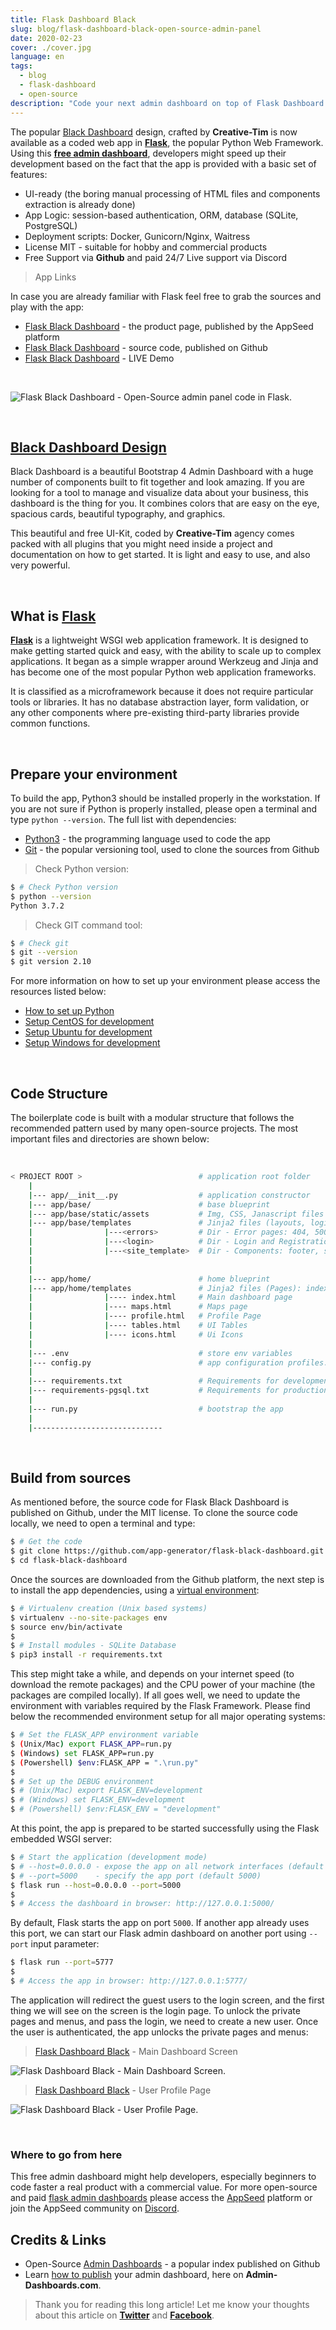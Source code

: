 ```yaml
---
title: Flask Dashboard Black
slug: blog/flask-dashboard-black-open-source-admin-panel
date: 2020-02-23
cover: ./cover.jpg
language: en
tags:
  - blog
  - flask-dashboard
  - open-source
description: "Code your next admin dashboard on top of Flask Dashboard Black, an open-source and free admin panel provided by AppSeed."
---
```


The popular [Black Dashboard](https://www.creative-tim.com/product/black-dashboard) design, crafted by **Creative-Tim** is now available as a coded web app in **[Flask](https://palletsprojects.com/p/flask/)**, the popular Python Web Framework. Using this **[free admin dashboard](https://appseed.us/admin-dashboards/flask-dashboard-black)**, developers might speed up their development based on the fact that the app is provided with a basic set of features:

- UI-ready (the boring manual processing of HTML files and components extraction is already done)
- App Logic: session-based authentication, ORM, database (SQLite, PostgreSQL)
- Deployment scripts: Docker, Gunicorn/Nginx, Waitress
- License MIT - suitable for hobby and commercial products
- Free Support via **Github** and paid 24/7 Live support via Discord

> App Links

In case you are already familiar with Flask feel free to grab the sources and play with the app:

- [Flask Black Dashboard](https://appseed.us/admin-dashboards/flask-dashboard-black) - the product page, published by the AppSeed platform
- [Flask Black Dashboard](https://github.com/app-generator/flask-black-dashboard) - source code, published on Github
- [Flask Black Dashboard](https://flask-dashboard-black.appseed.us/login) - LIVE Demo

<br />

![Flask Black Dashboard - Open-Source admin panel code in Flask.](https://raw.githubusercontent.com/app-generator/static/master/products/flask-dashboard-black-screen.png)

<br />

## [Black Dashboard Design](https://www.creative-tim.com/product/black-dashboard)

Black Dashboard is a beautiful Bootstrap 4 Admin Dashboard with a huge number of components built to fit together and look amazing. If you are looking for a tool to manage and visualize data about your business, this dashboard is the thing for you. It combines colors that are easy on the eye, spacious cards, beautiful typography, and graphics.

This beautiful and free UI-Kit, coded by **Creative-Tim** agency comes packed with all plugins that you might need inside a project and documentation on how to get started. It is light and easy to use, and also very powerful.

<br />

## What is [Flask](https://palletsprojects.com/p/flask/)

**[Flask](https://docs.appseed.us/what-is/flask/)** is a lightweight WSGI web application framework. It is designed to make getting started quick and easy, with the ability to scale up to complex applications. It began as a simple wrapper around Werkzeug and Jinja and has become one of the most popular Python web application frameworks.

 It is classified as a microframework because it does not require particular tools or libraries. It has no database abstraction layer, form validation, or any other components where pre-existing third-party libraries provide common functions.

<br />

## Prepare your environment

To build the app, Python3 should be installed properly in the workstation. If you are not sure if Python is properly installed, please open a terminal and type `python --version`. The full list with dependencies:

- [Python3](https://www.python.org/) - the programming language used to code the app
- [Git](https://git-scm.com/) - the popular versioning tool, used to clone the sources from Github

> Check Python version:

```bash
$ # Check Python version
$ python --version
Python 3.7.2
```

> Check GIT command tool:

```bash
$ # Check git
$ git --version
$ git version 2.10
```

For more information on how to set up your environment please access the resources listed below:

- [How to set up Python](https://docs.appseed.us/how-to/install-python)
- [Setup CentOS for development](https://docs.appseed.us/how-to/setup-centos-for-development/)
- [Setup Ubuntu for development](https://docs.appseed.us/how-to/setup-ubuntu-for-development/)
- [Setup Windows for development](https://docs.appseed.us/how-to/setup-windows-for-development/)

<br />

## Code Structure

The boilerplate code is built with a modular structure that follows the recommended pattern used by many open-source projects. The most important files and  directories are shown below:

<br />

```bash
< PROJECT ROOT >                          # application root folder
    |
    |--- app/__init__.py                  # application constructor  
    |--- app/base/                        # base blueprint
    |--- app/base/static/assets           # Img, CSS, Janascript files
    |--- app/base/templates               # Jinja2 files (layouts, login pages)
    |                |---<errors>         # Dir - Error pages: 404, 500
    |                |---<login>          # Dir - Login and Registration pages
    |                |---<site_template>  # Dir - Components: footer, sidebar, header
    |
    |
    |--- app/home/                        # home blueprint
    |--- app/home/templates               # Jinja2 files (Pages): index, icons, tables
    |                |---- index.html     # Main dashboard page
    |                |---- maps.html      # Maps page
    |                |---- profile.html   # Profile Page
    |                |---- tables.html    # UI Tables
    |                |---- icons.html     # Ui Icons
    |
    |--- .env                             # store env variables
    |--- config.py                        # app configuration profiles: Debug, Production
    |
    |--- requirements.txt                 # Requirements for development - SQLite storage
    |--- requirements-pgsql.txt           # Requirements for production  - Pgsql Database
    |
    |--- run.py                           # bootstrap the app
    |
    |-----------------------------
```

<br />

## Build from sources

As mentioned before, the source code for Flask Black Dashboard is published on Github, under the MIT license. To clone the source code locally, we need to open a terminal and type:

```bash
$ # Get the code
$ git clone https://github.com/app-generator/flask-black-dashboard.git
$ cd flask-black-dashboard
```

Once the sources are downloaded from the Github platform, the next step is to install the app dependencies, using a [virtual environment](https://docs.python.org/3/tutorial/venv.html):

```bash
$ # Virtualenv creation (Unix based systems)
$ virtualenv --no-site-packages env
$ source env/bin/activate
$
$ # Install modules - SQLite Database
$ pip3 install -r requirements.txt
```

This step might take a while, and depends on your internet speed (to download the remote packages) and the CPU power of your machine (the packages are compiled locally). If all goes well, we need to update the environment with variables required by the Flask Framework. Please find below the recommended environment setup for all major operating systems:  

```bash
$ # Set the FLASK_APP environment variable
$ (Unix/Mac) export FLASK_APP=run.py
$ (Windows) set FLASK_APP=run.py
$ (Powershell) $env:FLASK_APP = ".\run.py"
$
$ # Set up the DEBUG environment
$ # (Unix/Mac) export FLASK_ENV=development
$ # (Windows) set FLASK_ENV=development
$ # (Powershell) $env:FLASK_ENV = "development"
```

At this point, the app is prepared to be started successfully using the Flask embedded WSGI server:

```bash
$ # Start the application (development mode)
$ # --host=0.0.0.0 - expose the app on all network interfaces (default 127.0.0.1)
$ # --port=5000    - specify the app port (default 5000)  
$ flask run --host=0.0.0.0 --port=5000
$
$ # Access the dashboard in browser: http://127.0.0.1:5000/
```

By default, Flask starts the app on port `5000`. If another app already uses this port, we can start our Flask admin dashboard on another port using `--port` input parameter:

```bash
$ flask run --port=5777
$
$ # Access the app in browser: http://127.0.0.1:5777/
```

The application will redirect the guest users to the login screen, and the first thing we will see on the screen is the login page. To unlock the private pages and menus, and pass the login, we need to create a new user. Once the user is authenticated, the app unlocks the private pages and menus:

> [Flask Dashboard Black](https://appseed.us/admin-dashboards/flask-dashboard-black) - Main Dashboard Screen

![Flask Dashboard Black - Main Dashboard Screen.](https://raw.githubusercontent.com/app-generator/static/master/products/flask-dashboard-black-screen.png)

> [Flask Dashboard Black](https://appseed.us/admin-dashboards/flask-dashboard-black) - User Profile Page

![Flask Dashboard Black - User Profile Page.](https://raw.githubusercontent.com/app-generator/static/master/products/flask-dashboard-black-screen-3.png)

<br />

### Where to go from here

This free admin dashboard might help developers, especially beginners to code faster a real product with a commercial value. For more open-source and paid [flask admin dashboards](https://appseed.us/admin-dashboards/flask) please access the [AppSeed](https://appseed.us) platform or join the AppSeed community on [Discord](https://discord.gg/fZC6hup).

## Credits & Links

- Open-Source [Admin Dashboards](https://github.com/app-generator/admin-dashboards) - a popular index published on Github
- Learn [how to publish](/how-it-works) your admin dashboard, here on **Admin-Dashboards.com**. 

> Thank you for reading this long article! Let me know your thoughts about this article on **[Twitter](https://twitter.com/Sm0keDev)** and **[Facebook](https://www.facebook.com/webappseed)**.  
